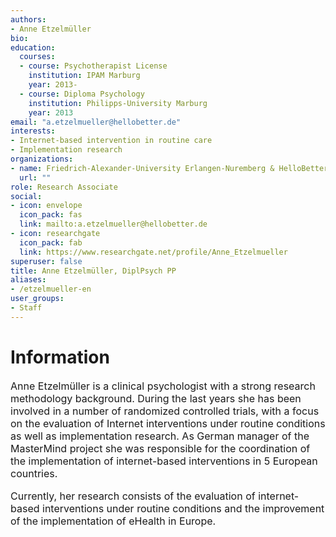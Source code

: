 ```yaml
---
authors:
- Anne Etzelmüller
bio:
education:
  courses:
  - course: Psychotherapist License
    institution: IPAM Marburg
    year: 2013-
  - course: Diploma Psychology
    institution: Philipps-University Marburg
    year: 2013
email: "a.etzelmueller@hellobetter.de"
interests:
- Internet-based intervention in routine care
- Implementation research
organizations:
- name: Friedrich-Alexander-University Erlangen-Nuremberg & HelloBetter
  url: ""
role: Research Associate
social:
- icon: envelope
  icon_pack: fas
  link: mailto:a.etzelmueller@hellobetter.de
- icon: researchgate
  icon_pack: fab
  link: https://www.researchgate.net/profile/Anne_Etzelmueller
superuser: false
title: Anne Etzelmüller, DiplPsych PP
aliases:
- /etzelmueller-en
user_groups:
- Staff
---
```


# Information

<font size="3">

Anne Etzelmüller is a clinical psychologist with a strong research methodology background. During the last years she has been involved in a number of randomized controlled trials, with a focus on the evaluation of Internet interventions under routine conditions as well as implementation research. As German manager of the MasterMind project she was responsible for the coordination of the implementation of internet-based interventions in 5 European countries.

Currently, her research consists of the evaluation of internet-based interventions under routine conditions and the improvement of the implementation of eHealth in Europe.

</font>
